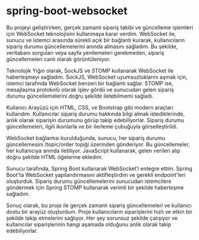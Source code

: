# spring-boot-websocket

Bu projeyi geliştirirken, gerçek zamanlı sipariş takibi ve güncelleme işlemleri için WebSocket teknolojisini kullanmaya karar verdim. WebSocket ile, sunucu ve istemci arasında sürekli açık bir bağlantı kurarak, kullanıcıların sipariş durumu güncellemelerini anında almasını sağladım. Bu şekilde, veritabanı sorguları veya sayfa yenilemeleri gerekmeden, sipariş güncellemeleri canlı olarak görüntüleniyor.

Teknolojik Yığın olarak, SockJS ve STOMP kullanarak WebSocket ile haberleşmeyi sağladım. SockJS, WebSocket uyumsuzluklarını aşmak için, istemci tarafında WebSocket benzeri bir bağlantı sağlar. STOMP ise, mesajlaşma protokolü olarak işlev gördü ve sunucudan gelen sipariş durumu güncellemelerini doğru şekilde iletebilmemi sağladı.

Kullanıcı Arayüzü için HTML, CSS, ve Bootstrap gibi modern araçları kullandım. Kullanıcılar sipariş durumu hakkında bilgi almak istediklerinde, anlık olarak siparişin durumunu görüp takip edebiliyorlar. Sipariş durumu güncellemeleri, ilgili ikonlarla ve bir ilerleme çubuğuyla görselleştirildi.

WebSocket bağlantısı kurulduğunda, sunucu, her sipariş durumu güncellemesini /topic/order topiği üzerinden gönderiyor. Bu güncellemeler, her kullanıcıya anında iletiliyor. JavaScript kullanarak, gelen verileri alıp doğru şekilde HTML öğelerine ekledim.

Sunucu tarafında, Spring Boot kullanarak WebSocket’i entegre ettim. Spring Boot'ta WebSocket yapılandırmasını aktifleştirdim ve gerekli endpoint'leri oluşturduk. Sipariş durumu güncellemelerini sunucudan istemcilere göndermek için Spring STOMP kullanarak verimli bir şekilde haberleşme sağladım.

Sonuç olarak, bu proje ile gerçek zamanlı sipariş güncellemeleri ve kullanıcı dostu bir arayüz oluşturdum. Proje kullanıcıların siparişlerini hızlı ve etkin bir şekilde takip etmelerini sağlıyor. Her şey sorunsuz şekilde çalışıyor ve kullanıcılar siparişlerinin hangi aşamada olduğunu anlık olarak takip edebiliyorlar.